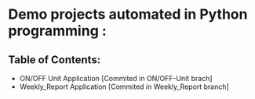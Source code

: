 # Demo projects automated in Python programming : 

## Table of Contents:
* ON/OFF Unit Application [Commited in ON/OFF-Unit brach]
* Weekly_Report Application [Commited in Weekly_Report branch]


